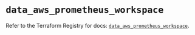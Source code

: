 # `data_aws_prometheus_workspace`

Refer to the Terraform Registry for docs: [`data_aws_prometheus_workspace`](https://registry.terraform.io/providers/hashicorp/aws/6.7.0/docs/data-sources/prometheus_workspace).
